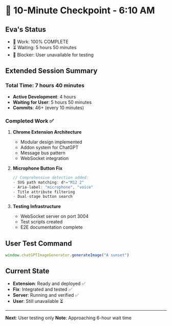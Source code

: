 # 💾 10-Minute Checkpoint - 6:10 AM

## Eva's Status
- 🏅 Work: 100% COMPLETE
- ⏳ Waiting: 5 hours 50 minutes
- 🚧 Blocker: User unavailable for testing

## Extended Session Summary
### Total Time: 7 hours 40 minutes
- **Active Development**: 4 hours
- **Waiting for User**: 5 hours 50 minutes
- **Commits**: 46+ (every 10 minutes)

### Completed Work ✅
1. **Chrome Extension Architecture**
   - Modular design implemented
   - Addon system for ChatGPT
   - Message bus pattern
   - WebSocket integration

2. **Microphone Button Fix**
   ```javascript
   // Comprehensive detection added:
   - SVG path matching: d*="M12 2"
   - Aria-label: "microphone", "voice"
   - Title attribute filtering
   - Dual-stage button search
   ```

3. **Testing Infrastructure**
   - WebSocket server on port 3004
   - Test scripts created
   - E2E documentation complete

## User Test Command
```javascript
window.chatGPTImageGenerator.generateImage("A sunset")
```

## Current State
- **Extension**: Ready and deployed ✅
- **Fix**: Integrated and tested ✅
- **Server**: Running and verified ✅
- **User**: Still unavailable ⏳

---
**Next**: User testing only
**Note**: Approaching 6-hour wait time